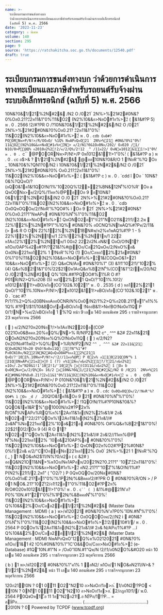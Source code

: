 ```yaml
---
name: >-
  ระเบียบกรมการขนส่งทางบก
  ว่าด้วยการดำเนินการทางทะเบียนและภาษีสำหรับรถยนต์รับจ้างผ่านระบบอิเล็กทรอนิกส์
  (ฉบับที่ 5) พ.ศ. 2566
date: '2023-11-23'
category: ง พิเศษ
volume: 140
section: 295
page: 9
source: 'https://ratchakitcha.soc.go.th/documents/12540.pdf'
draft: true
---
```


# ระเบียบกรมการขนส่งทางบก ว่าด้วยการดำเนินการทางทะเบียนและภาษีสำหรับรถยนต์รับจ้างผ่านระบบอิเล็กทรอนิกส์ (ฉบับที่ 5) พ.ศ. 2566

10N&?0&1/21%2N#2& /N2 O /021 ํ 2N%>%21#2#0N&?0%Oล0.21?2ํ2ห11&1"0%!์11&O2 (N2%10&&อ>NลO#1อ%>2์ ( &1&#?P 5) พ . 0 . 2566 !2/#?PR O /?10N&?0&1/21%2N#2&/N2 O /021 ํ 2N%>%21#2#0N&?0%Oล0.21? 2ํ2ห11&1"0%!์11&O2(N2%10&&อ>NลO#1อ%>2์ พ . 0 . `cdb Oล0#?POORNพ>P/N!>/R/OOลO/ %1Q% NพAPอQหO21 ํ 2N%>%21 #0N&?0%1"0%!์11&O2(N2%10&&อ>NลO#1อ%>2์N> ค/2/N1?0&1Oอ0Nห/202/ Oล020 /1/ N1O/0>P@Q% อ2010อํ2%2!2/ค/2/Q%/2!12 _^ /11ค22/ OหNพ1012&11!>1"0%!์ พ . 0 . `c`` @POORNพ>P/N!>/P 0พ1012&11!>1"0%!์ ( &1&#?P a ) พ . 0 . `c`c อ$>& ? 1/21%2N#2& @ออ10N&?0&R/O 1 !NอR'%?Q Oอ _ 10N&?0&%?QN1?0/N2 ì 10N&?0&1/21%2N#2&/N2 O /021 ํ 2N%>%21#2#0N&?0% Oล0.21?2ํ2ห11&1"0%!์11&O2(N2%10&&อ>NลO#1อ%>2์ ( &1&#?P c ) พ . 0 . `cdd î Oอ ` 10N&?0&%?QQหO/?(ลQO&1ค1&!1QO!N/1%'1020Q%12>2%BN&12N'็%!O%R' Oอ a QหO0Nล>ค/2/Q%/11คห%@PอOอ 9 อ10N&?0&1/21%2N#2&/N2 O /0 21 ํ 2N%>%21#2#0N&?0%Oล0.21?2ํ2ห11&1"0%!์11&O2(N2%10&&อ>NลO#1อ%>2์ พ . 0 . `cdb Oล0QหOQOค/2/!NอR'%?QO#% ì Oอ 9 21 ํ 2N%>%21#2#0N&?0%Oล0.21?1"NพAPอ #0N&?0%N'็%1"0%!์11&O2 (N2%10&&อ>NลO#1อ%>2์ QหONO2อ1"%ํ21"NO211&21!1/2.2พ  2ํ2%12%%2N#?P1"%1Q% #0N&?0% อ0CNQ%N!พAQ%#?Pค/2/11&(> อ& R O ON 2ํ2%12%%2N1BN#พ/ห2%ค1พAQ%#?P 1 - 5 2ํ2%12%%2N1ห/1 2ํ2%12%%2N1ห/1 222 ห1Aอ2ํ2%12%%2N1ห/1 00ล2 222อํ2N.อN&! OลO/O!N1? พ1Oอ/0AP%คํ2อ#?P/?21&1%#@Oอ/Cล21QหOค/2/NหO%อ& Oล0Nอ221หล12% 1 !NอR'%?Q (1) Oอ/Cลหล12%21ล#0N&?0%1"0%!์11&O2(N2%10&&อ>NลO#1อ%>2์1&(COQหO&1>21 10&&อ>NลO#1อ%>2์ (2) Q&คCN/Aอ #0N&?0%1" (3) &1!1'10ํ2!1/'102% (4) Q&อ%B2!1&1"0%!์22$210ห1AอQ&อ%B2!N'็%(CO1&1"!2/ห/20/N2 O /021%2N#2& Q%'10N.##?PQOO#%1%R O #?P01R/N2>Q%อ20B (5) หล12%211 QหO/?'101%.10!2/พ1012&11!>คBO/ค1อ(CO'102&.1021" พ . 0 . 2535 ( d ) หล12%211 QหO/?'101%.10Nพ>P/N!>/2พ1012&11!>คBO/ค1อ(CO'102&.1021" พ . 0 . `cac #?P/?/1%2>Q%อ20BNหลAออ0CNR/N%Oอ0/N2/1%2>Q%อ20B.21?อ1"ค1%%1Q% #?P1/$11/์10&BOอ!ลคBO/ค1อ !NออB&1!>Nห!BO!Nล0ค11Q P 0/?/N>%ค/2/คBO/ค1อ 1 %?Q หน้า 9 เลม 140 ตอนพิเศษ 295 ง ราชกิจจานุเบกษา 23 พฤศจิกายน 2566

(  ) ค/2/N2?0ห20!Nอ?/>!ห1Aอ1N220อ(COP 0221Oล0&Bคคล.20%อQ%/N>% R/N!Pํ2/N2 c^ , ^^^ &2# 2ํ2ห11&21 QOคN2N2?0ห20!Nอค%Q%O!Nล0ค11Q (  ) ค/2/N2?0ห20!Nอ#11พ0์2>%Q%/N>%R/N!Pํ2/N2 `^^ , ^^^ &2# 2ํ2ห11&21 QOคN2N2?0ห20 Q%O!Nล0ค11Q 1?N'็%1"#?Pอ0CN10ห/N221NN2AQอQหO0AP%หล12%211 QหO/?'101%.10Nพ>P/N!>/!2//11คห%@P P 0ํ2ห% ล11021QON'็% ì 21QONพAPอ21พ2>0์ î (7) ห%12Aอ/อ&อํ2%21?/?21/อ&อํ2%2 พ1Oอ/.2พ"N20&1!1'10ํ2!1/'102% อ(CO11&/อ&อํ2%2 î Oอ b QหO0Nล>ค/2/Q%Oอ 16/2 อ10N&?0&1/21%2N#2&/N2 O /021 ํ 2N%>%21 #2#0N&?0%Oล0.21?2ํ2ห11&1"0%!์11&O2(N2%10&&อ>NลO#1อ%>2์ พ . 0 . `cdb @POORNพ>P/N!>/ P 010N&?0&1/21%2N#2&/N2 O /021 ํ 2N%>%21#2#0N&?0%Oล0.21?2ํ2ห11&1"0%!์11&O2 (N2%10&&อ>NลO#1อ%>2์ ( &1&#?P a ) พ . 0 . `cdc Oล0QหOQOค/2/!NอR'%?QO#% ì Oอ _d / ` .20Q!O&1ค1&Oอ 9 21 #0N&?0%N'็%1"0%!์11&O2(N2%10&&อ>NลO#1อ%>2์ !1QO!N/1%#?P10N&?0&%?QQO&1ค1&R'%"@1000N/ล2#?Pํ2ห% R/ON'็%NAPอ%RQ%ห%12Aอ11&1อ(N2%21อ&1/# 2อ& NO2อ1"22/21"QOห%12Aอ11&1อ(N2%21อ&1/# 2อ&N'็%Nอ221หล12%'10อ&21อ #0N&?0% O#%Q&อ%B2!1&1"0%!์22$210!2/Oอ 9 (4) R O 1?NO2อ1"QOห%12Aอ11&1อ(N2%21อ&1/# 2อ&!2//11คห%@P N'็%Nอ221หล12% '10อ&210AP%อ #0N&?0%1"0%!์11&O2(N2%10&&อ>NลO#1อ%>2์ QหONO2ห%O2#?P2%#0N&?0%!1/2อ& ค/2/"C!OออNอ221หล12% Oล0 ํ 2N%>%21 1 !NอR'%?Q ( _ ) 1 NO&คN2$11/N%?0/คํ2อ ( c &2# ) ออQ&N21O11&N>%พ1Oอ/Nค1APอห/2021N2?0.21?1" '10ํ2'ี2ํ2ห11&1"0%!์11&O2(N2%10&&อ>NลO#1อ%>2์ คN2.21?1"'10ํ2'ี%1&O!N/1%#?P(N2%21!1/2.2พ1" ( "O2/? ) P 0QหOQOห/20Nล#0N&?0%Oล01อ&'ี.21?อ1"0%!์%1P2N/%&Bคคล!2/#?PR O  #0N&?0%R/ON > / P 01 NO&.21?'10ํ2'ี!2/อ1!12อ1"0%!์11&O2#?Pํ2ห% R/O#O20พ1012&11!>1"0%!์ พ . 0 . `c`` ( ` ) &1%#@21N'ล?P0%'10N.#1"21"0%!์%1P2N/%&BคคลN'็%1"0%!์11&O2(N2%10&&อ>NลO#1อ%>2์ Q%10&&2%Oอ/Cลล2อ1/21%2N#2& (Master Data Management : MDM) ( a ) พ>/พ์12021 #0N&?0%N'ล?P0%'10N.#N'็%1"0%!์11&O2(N2%10&&อ>NลO#1อ%>2์ Oล0QOOอค/2//N2 ì  #0N&?0%N'็%1"0%!์11&O2(N2%10&&อ>NลO#1อ%>2์!2/10#1// พ . 0 . 2564 P 0QOห%12Aอ11&1อ(N2%21อ&1/# 2อ& N/APอ/1%#?P ...î Q%10&&2%Oอ/Cลล2อ1/21%2N#2& (Master Data Management : MDM) NพAPอQหO'12Q%ห%O212021 #0N&?0% พ1Oอ/1&1 #ํ2 !O%#0N&?0%1"1C'O&&Oอ/Cลอ>NลO#1อ%>2์ (e-Database) #1Q'10N.#1"N > /Oล0'10N.#1"Qห/N !2/!1/อ0N2O%&#O20 หน้า 10 เลม 140 ตอนพิเศษ 295 ง ราชกิจจานุเบกษา 23 พฤศจิกายน 2566

( b ) 1 พ>/พ์12021 #0N&?0%1"ค1% 1 ลN2/ พ1Oอ/1 NO&คN2$11/N%?0/2111&1อ2ํ2N%2 (20 &2# ) NพAPอQหONO2อ1"QOO2 !NอNO2พ%12%Q%01&1" #1Q%?Q NO2อ1"!Oอ/2 ํ 2N%>%21 #0N&?0%QหOOลO/N21O.20Q%NO22>&/1%%1&O!N/1%#?PR O 11& ค/2/NหO%อ& î '1020  /1%#?P 6 !Bล2ค/ พ . 0 . `c 66 >1B!/์ />02ล>!1 อ$>& ? 1/21%2N#2& หน้า 11 เลม 140 ตอนพิเศษ 295 ง ราชกิจจานุเบกษา 23 พฤศจิกายน 2566

120ก21!0N ? 01 0์11 O2"N210 อ>NลOก!1อ>ก.์ 1/อ0N2!?PO < !0N ? 0N!็1 0์11 O2"N210 อ>NลOก!1อ>ก.์ 2/กฎก10!1// พ.0. 2564 P0QชOห1.ือ 11 1อ"N2ก21!.อ N/ืPอ/1!?P... = ลชืPอ..................................................... (...................................................) 20!0N ? 0 Powered by TCPDF (www.tcpdf.org)
